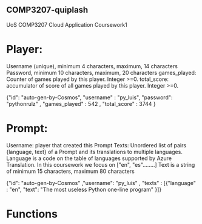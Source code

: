## COMP3207-quiplash
UoS COMP3207 Cloud Application Coursework1

# Player:

Username (unique),  minimum 4 characters, maximum, 14 characters
Password, minimum 10 characters, maximum, 20 characters
games_played: Counter of games played by this player. Integer >=0.
total_score: accumulator of score of all games played by this player. Integer >=0.

{"id": "auto-gen-by-Cosmos", "username" : "py_luis", "password": "pythonrulz" , "games_played" : 542 , "total_score" : 3744   }

# Prompt:
Username: player that created this Prompt
Texts: Unordered list of pairs {language, text} of a Prompt and its translations to multiple languages.
Language is a code on the table of languages supported by Azure Translation. In this coursework we focus on ["en", "es"........]
Text is a string of minimum 15 characters, maximum 80 characters

{"id": "auto-gen-by-Cosmos" ,"username": "py_luis" , "texts" : [{"language" : "en", "text": "The most useless Python one-line program" }]}

# Functions
